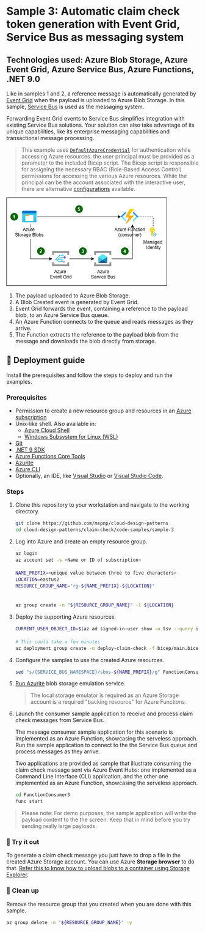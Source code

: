 # Sample 3: Automatic claim check token generation with Event Grid, Service Bus as messaging system

## Technologies used: Azure Blob Storage, Azure Event Grid, Azure Service Bus, Azure Functions, .NET 9.0

Like in samples 1 and 2, a reference message is automatically generated by [Event Grid](https://azure.microsoft.com/services/event-grid/) when the payload is uploaded to Azure Blob Storage. In this sample, [Service Bus](https://learn.microsoft.com/azure/service-bus) is used as the messaging system.

Forwarding Event Grid events to Service Bus simplifies integration with existing Service Bus solutions. Your solution can also take advantage of its unique capabilities, like its enterprise messaging capabilities and transactional message processing.

> This example uses [`DefaultAzureCredential`](https://learn.microsoft.com/dotnet/azure/sdk/authentication/#defaultazurecredential) for authentication while accessing Azure resources. the user principal must be provided as a parameter to the included Bicep script. The Bicep script is responsible for assigning the necessary RBAC (Role-Based Access Control) permissions for accessing the various Azure resources. While the principal can be the account associated with the interactive user, there are alternative [configurations](https://learn.microsoft.com/dotnet/azure/sdk/authentication/?tabs=command-line#exploring-the-sequence-of-defaultazurecredential-authentication-methods) available.

![A diagram showing Event Grid connected to Azure Blob Storage. As blobs are created, Event Grid forwards a message, containing the reference to the blob, to Service Bus queue. A consumer Function receives the message from the queue, extracts the reference, and dowloads the blob from the storage account.](images/sample-3-diagram.png)

1. The payload uploaded to Azure Blob Storage.
1. A Blob Created event is generated by Event Grid.
1. Event Grid forwards the event, containing a reference to the payload blob, to an Azure Service Bus queue.
1. An Azure Function connects to the queue and reads messages as they arrive.
1. The Function extracts the reference to the payload blob from the message and downloads the blob directly from storage.

## :rocket: Deployment guide

Install the prerequisites and follow the steps to deploy and run the examples.

### Prerequisites

- Permission to create a new resource group and resources in an [Azure subscription](https://azure.com/free)
- Unix-like shell. Also available in:
  - [Azure Cloud Shell](https://shell.azure.com/)
  - [Windows Subsystem for Linux (WSL)](https://learn.microsoft.com/windows/wsl/install)
- [Git](https://git-scm.com/downloads)
- [.NET 9 SDK](https://dotnet.microsoft.com/download/dotnet/9.0)
- [Azure Functions Core Tools](https://learn.microsoft.com/azure/azure-functions/functions-run-local#install-the-azure-functions-core-tools)
- [Azurite](/azure/storage/common/storage-use-azurite)
- [Azure CLI](https://learn.microsoft.com/cli/azure/install-azure-cli)
- Optionally, an IDE, like  [Visual Studio](https://visualstudio.microsoft.com/downloads/) or [Visual Studio Code](https://code.visualstudio.com/).

### Steps

1. Clone this repository to your workstation and navigate to the working directory.

   ```bash
   git clone https://github.com/mspnp/cloud-design-patterns
   cd cloud-design-patterns/claim-check/code-samples/sample-3
   ```

1. Log into Azure and create an empty resource group.

   ```bash
   az login
   az account set -s <Name or ID of subscription>

   NAME_PREFIX=<unique value between three to five characters>
   LOCATION=eastus2
   RESOURCE_GROUP_NAME="rg-${NAME_PREFIX}-${LOCATION}"


   az group create -n "${RESOURCE_GROUP_NAME}" -l ${LOCATION}
   ```

1. Deploy the supporting Azure resources.

   ```bash
   CURRENT_USER_OBJECT_ID=$(az ad signed-in-user show -o tsv --query id)

   # This could take a few minutes
   az deployment group create -n deploy-claim-check -f bicep/main.bicep -g "${RESOURCE_GROUP_NAME}" -p namePrefix=$NAME_PREFIX principalId=$CURRENT_USER_OBJECT_ID
   ```

1. Configure the samples to use the created Azure resources.

   ```bash
   sed "s/{SERVICE_BUS_NAMESPACE}/sbns-${NAME_PREFIX}/g" FunctionConsumer3/local.settings.json.template > FunctionConsumer3/local.settings.json
   ```

1. [Run Azurite](https://learn.microsoft.com/azure/storage/common/storage-use-azurite#run-azurite) blob storage emulation service.

   > The local storage emulator is required as an Azure Storage account is a required "backing resource" for Azure Functions.

1. Launch the consumer sample application to receive and process claim check messages from Service Bus.

   The message consumer sample application for this scenario is implemented as an Azure Function, showcasing the serveless approach. Run the sample application to connect to the the Service Bus queue and process messages as they arrive.

   Two applications are provided as sample that illustrate consuming the claim check message sent via Azure Event Hubs: one implemented as a Command Line Interface (CLI) application, and the other one implemented as an Azure Function, showcasing the serveless approach.

   ```bash
   cd FunctionConsumer3
   func start
   ```

  > Please note: For demo purposes, the sample application will write the payload content to the the screen. Keep that in mind before you try sending really large payloads.

### :checkered_flag: Try it out

To generate a claim check message you just have to drop a file in the created Azure Storage account. You can use Azure **Storage browser** to do that. [Refer this to know how to upload blobs to a container using Storage Explorer](https://learn.microsoft.com/azure/storage/blobs/quickstart-storage-explorer#upload-blobs-to-the-container).

### :broom: Clean up

Remove the resource group that you created when you are done with this sample.

```bash
az group delete -n "${RESOURCE_GROUP_NAME}" -y
```

